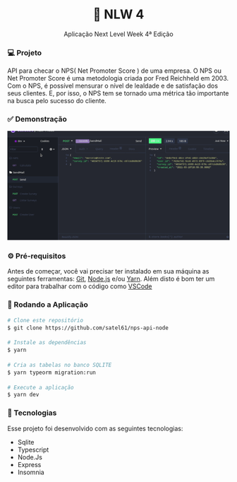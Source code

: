 <h1 align="center">
    🚀 NLW 4
</h1>

<p align="center">Aplicação Next Level Week 4ª Edição</p>

### 💻 Projeto

API para checar o NPS( Net Promoter Score ) de uma empresa.
O NPS ou Net Promoter Score é uma metodologia criada por Fred Reichheld em 2003.
Com o NPS, é possível mensurar o nível de lealdade e de satisfação dos seus clientes.
E, por isso, o NPS tem se tornado uma métrica tão importante na busca pelo sucesso do cliente. 



### ✅ Demonstração
![NPS API](https://github.com/satel61/nps-api-node/blob/main/nps-node.gif)

### ⚙ Pré-requisitos

Antes de começar, você vai precisar ter instalado em sua máquina as seguintes ferramentas:
[Git](https://git-scm.com), [Node.js](https://nodejs.org/en/) e/ou [Yarn](https://yarnpkg.com/). 
Além disto é bom ter um editor para trabalhar com o código como [VSCode](https://code.visualstudio.com/)

### 📗 Rodando a Aplicação

```bash
# Clone este repositório
$ git clone https://github.com/satel61/nps-api-node

# Instale as dependências
$ yarn

# Cria as tabelas no banco SQLITE
$ yarn typeorm migration:run 

# Execute a aplicação
$ yarn dev
```

### 🚀 Tecnologias

Esse projeto foi desenvolvido com as seguintes tecnologias:

- Sqlite
- Typescript
- Node.Js
- Express
- Insomnia